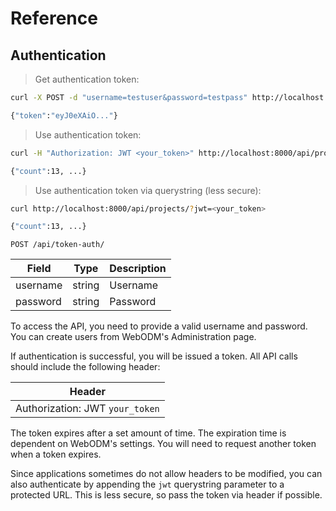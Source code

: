 # Reference

## Authentication

> Get authentication token:

```bash
curl -X POST -d "username=testuser&password=testpass" http://localhost:8000/api/token-auth/

{"token":"eyJ0eXAiO..."}
```

> Use authentication token:

```bash
curl -H "Authorization: JWT <your_token>" http://localhost:8000/api/projects/

{"count":13, ...}
```

> Use authentication token via querystring (less secure):

```bash
curl http://localhost:8000/api/projects/?jwt=<your_token>

{"count":13, ...}
```


`POST /api/token-auth/`

Field | Type | Description
----- | ---- | -----------
username | string | Username
password | string | Password

To access the API, you need to provide a valid username and password. You can create users from WebODM's Administration page.

If authentication is successful, you will be issued a token. All API calls should include the following header:

Header |
------ |
Authorization: JWT `your_token` |

The token expires after a set amount of time. The expiration time is dependent on WebODM's settings. You will need to request another token when a token expires.

Since applications sometimes do not allow headers to be modified, you can also authenticate by appending the `jwt` querystring parameter to a protected URL. This is less secure, so pass the token via header if possible.
